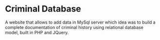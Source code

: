 # Criminal Database
A website that allows to add data in MySql server which idea was to build a complete documentation of criminal history using relational database model, built in PHP and JQuery.

